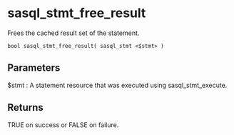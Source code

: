 <!-- loio3be09e926c5f1014a332f6c9eeeeeacb -->

# sasql\_stmt\_free\_result

Frees the cached result set of the statement.



```
bool sasql_stmt_free_result( sasql_stmt <$stmt> )
```



## Parameters

$stmt
:   A statement resource that was executed using sasql\_stmt\_execute.



## Returns

TRUE on success or FALSE on failure.

